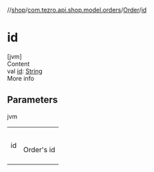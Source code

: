 //[shop](../../../index.md)/[com.tezro.api.shop.model.orders](../index.md)/[Order](index.md)/[id](id.md)



# id  
[jvm]  
Content  
val [id](id.md): [String](https://kotlinlang.org/api/latest/jvm/stdlib/kotlin/-string/index.html)  
More info  


## Parameters  
  
jvm  
  
| | |
|---|---|
| <a name="com.tezro.api.shop.model.orders/Order/id/#/PointingToDeclaration/"></a>id| <a name="com.tezro.api.shop.model.orders/Order/id/#/PointingToDeclaration/"></a><br><br>Order's id<br><br>|
  
  



